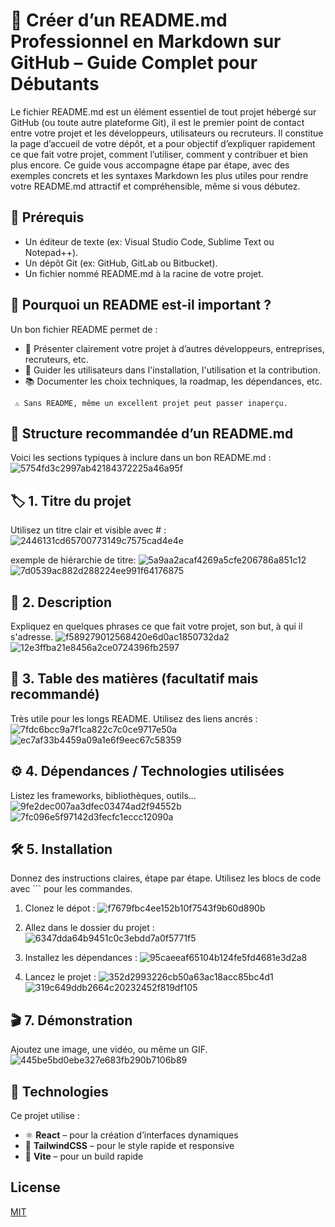 # 📘 Créer d’un README.md Professionnel en Markdown sur GitHub – Guide Complet pour Débutants

Le fichier README.md est un élément essentiel de tout projet hébergé sur GitHub (ou toute autre plateforme Git), il est le premier point de contact entre votre projet et les développeurs, utilisateurs ou recruteurs. Il constitue la page d’accueil de votre dépôt, et a pour objectif d’expliquer rapidement ce que fait votre projet, comment l’utiliser, comment y contribuer et bien plus encore.
Ce guide vous accompagne étape par étape, avec des exemples concrets et les syntaxes Markdown les plus utiles pour rendre votre README.md attractif et compréhensible, même si vous débutez.

## 🧰 Prérequis
- Un éditeur de texte (ex: Visual Studio Code, Sublime Text ou Notepad++).
- Un dépôt Git (ex: GitHub, GitLab ou Bitbucket).
- Un fichier nommé README.md à la racine de votre projet.

## 🔎 Pourquoi un README est-il important ?
Un bon fichier README permet de :
- 📣 Présenter clairement votre projet à d’autres développeurs, entreprises, recruteurs, etc.
- 🧭 Guider les utilisateurs dans l'installation, l'utilisation et la contribution.
- 📚 Documenter les choix techniques, la roadmap, les dépendances, etc.

` ⚠️ Sans README, même un excellent projet peut passer inaperçu.`

## 📑 Structure recommandée d’un README.md
Voici les sections typiques à inclure dans un bon README.md :
![5754fd3c2997ab42184372225a46a95f](https://github.com/user-attachments/assets/da3025df-8bb4-4d79-926e-21e8f73c2983)

## 🏷️ 1. Titre du projet
Utilisez un titre clair et visible avec # :
![2446131cd65700773149c7575cad4e4e](https://github.com/user-attachments/assets/f314016c-24f9-4f40-bf28-e2ad76f7c664)

exemple de hiérarchie de titre:
![5a9aa2acaf4269a5cfe206786a851c12](https://github.com/user-attachments/assets/be0bed80-857c-41b8-a5c3-00e8b9f37c21)
![7d0539ac882d288224ee991f64176875](https://github.com/user-attachments/assets/1bed6948-2d3c-4574-9100-d0eb047d1249)

## 📝 2. Description
Expliquez en quelques phrases ce que fait votre projet, son but, à qui il s'adresse.
![f589279012568420e6d0ac1850732da2](https://github.com/user-attachments/assets/5ec3a5dc-c585-41ff-90f0-3845d270a222)
![12e3ffba21e8456a2ce0724396fb2597](https://github.com/user-attachments/assets/7af286de-7670-44db-bf68-9c8af84ddbcb)

## 🧭 3. Table des matières (facultatif mais recommandé)
Très utile pour les longs README. Utilisez des liens ancrés :
![7fdc6bcc9a7f1ca822c7c0ce9717e50a](https://github.com/user-attachments/assets/5000bd6d-16bd-41e0-8204-874f06026a1d)
![ec7af33b4459a09a1e6f9eec67c58359](https://github.com/user-attachments/assets/2dc09880-35e6-4db2-abc5-780936d63924)

## ⚙️ 4. Dépendances / Technologies utilisées
Listez les frameworks, bibliothèques, outils…
![9fe2dec007aa3dfec03474ad2f94552b](https://github.com/user-attachments/assets/8a56380a-45e6-446f-a644-decc8771a355)
![7fc096e5f97142d3fecfc1eccc12090a](https://github.com/user-attachments/assets/12f8333e-83d0-4283-97ba-7c03f57afea1)

## 🛠️ 5. Installation
Donnez des instructions claires, étape par étape. Utilisez les blocs de code avec ``` pour les commandes.
1. Clonez le dépot :
![f7679fbc4ee152b10f7543f9b60d890b](https://github.com/user-attachments/assets/ad5d255d-ca4b-4070-a723-d9324fc5dc3d)

2. Allez dans le dossier du projet :
![6347dda64b9451c0c3ebdd7a0f5771f5](https://github.com/user-attachments/assets/c8c15c3a-ffe0-4a97-81b1-eb9fdf0b85da)

3. Installez les dépendances :
![95caeeaf65104b124fe5fd4681e3d2a8](https://github.com/user-attachments/assets/646e1665-7d92-4202-bc7e-e98e3f205591)

4. Lancez le projet :
![352d2993226cb50a63ac18acc85bc4d1](https://github.com/user-attachments/assets/244ba0f9-9482-4513-8d39-e4dd0d958607)
![319c649ddb2664c20232452f819df105](https://github.com/user-attachments/assets/0a42ba47-64cd-47d2-953c-4a3c4c6e6c22)

## 🎬 7. Démonstration
Ajoutez une image, une vidéo, ou même un GIF.
![445be5bd0ebe327e683fb290b7106b89](https://github.com/user-attachments/assets/2cd59251-d9ac-445c-9797-d9cf028ad676)









## 🧪 Technologies

Ce projet utilise :

- ⚛️ **React** – pour la création d’interfaces dynamiques
- 🎨 **TailwindCSS** – pour le style rapide et responsive
- 🔧 **Vite** – pour un build rapide






## License

[MIT](https://choosealicense.com/licenses/mit/)
